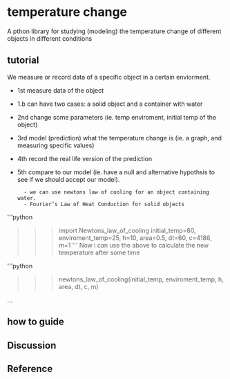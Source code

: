 # temperature change

A pthon library for studying (modeling) the temperature 
change of different objects in different conditions

## tutorial

We measure or record data of a specific object in a certain enviorment.

- 1st measure data of the object
- 1.b can have two cases: a solid object and a container with water
- 2nd change some parameters (ie. temp enviroment, initial temp of the object)
- 3rd model (prediction) what the temperature change is (ie. a graph, and measuring specific values)
- 4th record the real life version of the prediction
- 5th compare to our model (ie. have a null and alternative hypothsis to see if we should accept our model).
  
        - we can use newtons law of cooling for an object containing water.
        - Fourier’s Law of Heat Conduction for solid objects

'''python
>>> import Newtons_law_of_cooling
>>> initial_temp=80,
        enviroment_temp=25,
        h=10,
        area=0.5,
        dt=60,
        c=4186,
        m=1
'''
Now i can use the above to calculate the new temperature after some time

'''python
>>>newtons_law_of_cooling(initial_temp, enviroment_temp, h, area, dt, c, m)


...

## how to guide

## Discussion

## Reference
